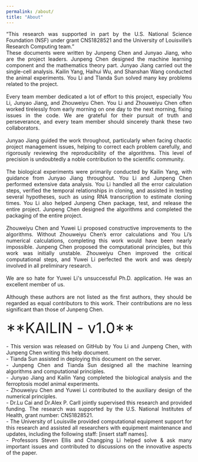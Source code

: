 ```yaml
---
permalink: /about/
title: "About"
---
```

<div style="text-align: justify;">
“This research was supported in part by the U.S. National Science Foundation (NSF) under grant CNS1828521 and the University of Louisville’s Research Computing team.”

<div style="text-align: justify;">
These documents were written by Junpeng Chen and Junyao Jiang, who are the project leaders. Junpeng Chen designed the machine learning component and the mathematics theory part. Junyao Jiang carried out the single-cell analysis. Kailin Yang, Haihui Wu, and Shanshan Wang conducted the animal experiments. You Li and TIanda Sun solved many key problems related to the project.
</div>
<br>
<div style="text-align: justify;">
Every team member dedicated a lot of effort to this project, especially You Li, Junyao Jiang, and Zhouweiyu Chen. You Li and Zhouweiyu Chen often worked tirelessly from early morning on one day to the next morning, fixing issues in the code. We are grateful for their pursuit of truth and perseverance, and every team member should sincerely thank these two collaborators.
</div>
<br>
<div style="text-align: justify;">
Junyao Jiang guided the work throughout, particularly when facing chaotic project management issues, helping to correct each problem carefully, and rigorously reviewing the reproducibility of the algorithms. This level of precision is undoubtedly a noble contribution to the scientific community.
</div>
<br>
<div style="text-align: justify;">
The biological experiments were primarily conducted by Kailin Yang, with guidance from Junyao Jiang throughout. You Li and Junpeng Chen performed extensive data analysis. You Li handled all the error calculation steps, verified the temporal relationships in cloning, and assisted in testing several hypotheses, such as using RNA transcription to estimate cloning times. You Li also helped Junpeng Chen package, test, and release the entire project. Junpeng Chen designed the algorithms and completed the packaging of the entire project.
</div>
<br>
<div style="text-align: justify;">
Zhouweiyu Chen and Yuwei Li proposed constructive improvements to the algorithms. Without Zhouweiyu Chen’s error calculations and You Li’s numerical calculations, completing this work would have been nearly impossible. Junpeng Chen proposed the computational principles, but this work was initially unstable. Zhouweiyu Chen improved the critical computational steps, and Yuwei Li perfected the work and was deeply involved in all preliminary research.
</div>
<br>
<div style="text-align: justify;">
We are so hate for Yuwei Li's unsuccessful Ph.D. application. He was an excellent member of us.
</div>
<br>
<div style="text-align: justify;">
Although these authors are not listed as the first authors, they should be regarded as equal contributors to this work. Their contributions are no less significant than those of Junpeng Chen.
</div>
<br>
<div style = "font-size: 40px;">
**KAILIN - v1.0**
</div>
<br>
<div style="text-align: justify;">
 - This version was released on GitHub by You Li and Junpeng Chen, with Junpeng Chen writing this help document.
<br><div style="text-align: justify;"> - Tianda Sun assisted in deploying this document on the server.
<br><div style="text-align: justify;"> - Junpeng Chen and Tianda Sun designed all the machine learning algorithms and computational principles.
<br><div style="text-align: justify;"> - Junyao Jiang and Kailin Yang completed the biological analysis and the ferroptosis model animal experiments.
<br><div style="text-align: justify;"> - Zhouweiyu Chen and Yuwei Li contributed to the auxiliary design of the numerical principles.
<br><div style="text-align: justify;"> - Dr.Lu Cai and Dr.Alex P. Carll jointly supervised this research and provided funding. The research was supported by the U.S. National Institutes of Health, grant number: CNS1828521.
<br><div style="text-align: justify;"> - The University of Louisville provided computational equipment support for this research and assisted all researchers with equipment maintenance and updates, including the following staff: [insert staff names].
<br><div style="text-align: justify;"> - Professors Steven Ellis and Changping Li helped solve & ask many important issues and contributed to discussions on the innovative aspects of the paper.
</div>





